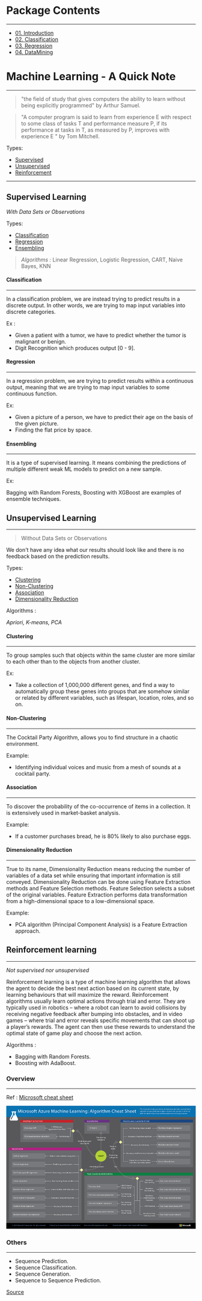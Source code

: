 # Package Contents
---

- [01. Introduction](01.Introduction/readme.md)
- [02. Classification](02.Classification/README.md)
- [03. Regression](03.Regression/readme.md)
- [04. DataMining](04.Data_Mining/README.md)


# Machine Learning - A Quick Note
---

> "the field of study that gives computers the ability to learn without being explicitly programmed" by Arthur Samuel.

> "A computer program is said to learn from experience E with respect to some class of tasks T and performance measure P, if its performance at tasks in T, as measured by P, improves with experience E " by Tom Mitchell.

Types:

- [Supervised](#supervised-learning)
- [Unsupervised](#unsupervised-learning)
- [Reinforcement](#-reinforcement-learning)

---

## Supervised Learning

*With Data Sets or Observations*

Types:

- [Classification](#-classification)
- [Regression](#-regression)
- [Ensembling](#)

> *Algorithms :* 
> Linear Regression, Logistic Regression, CART, Naive Bayes, KNN

#### Classification
---

In a classification problem, we are instead trying to predict results in a discrete output. In other words, we are trying to map input variables into discrete categories.

Ex : 

- Given a patient with a tumor, we have to predict whether the tumor is malignant or benign.
- Digit Recognition which produces output [0 - 9].

#### Regression
---

In a regression problem, we are trying to predict results within a continuous output, meaning that we are trying to map input variables to some continuous function.

Ex:

- Given a picture of a person, we have to predict their age on the basis of the given picture.
- Finding the flat price by space.

#### Ensembling
---

It is a type of supervised learning. It means combining the predictions of multiple different weak ML models to predict on a new sample. 

Ex:

Bagging with Random Forests, Boosting with XGBoost are examples of ensemble techniques.


## Unsupervised Learning
---

> Without Data Sets or Observations

We don't have any idea what our results should look like and 
there is no feedback based on the prediction results.

Types:

- [Clustering](#-clustering)
- [Non-Clustering](#-non-clustering)
- [Association](#-association)
- [Dimensionality Reduction](#-dimensionality-reduction)

Algorithms :

*Apriori, K-means, PCA*


#### Clustering
---

To group samples such that objects within the same cluster are more similar to each other than to the objects from another cluster.

Ex:

- Take a collection of 1,000,000 different genes, and find a way to automatically group these genes into groups that are somehow similar or related by different variables, such as lifespan, location, roles, and so on.

#### Non-Clustering
---

The Cocktail Party Algorithm, allows you to find structure in a chaotic environment. 

Example:

- Identifying individual voices and music from a mesh of sounds at a cocktail party.

#### Association
---

To discover the probability of the co-occurrence of items in a collection. 
It is extensively used in market-basket analysis. 

Example: 

- If a customer purchases bread, he is 80% likely to also purchase eggs.

#### Dimensionality Reduction
---

True to its name, Dimensionality Reduction means reducing the number of variables of a data set while ensuring that important information is still conveyed. 
Dimensionality Reduction can be done using Feature Extraction methods and Feature Selection methods. Feature Selection selects a subset of the original variables. 
Feature Extraction performs data transformation from a high-dimensional space to a low-dimensional space. 

Example: 

- PCA algorithm (Principal Component Analysis) is a Feature Extraction approach.

    
## Reinforcement learning
---
 
 *Not supervised nor unsupervised*

Reinforcement learning is a type of machine learning algorithm that allows the agent to decide the best next action based on its current state, 
by learning behaviours that will maximize the reward. Reinforcement algorithms usually learn optimal actions through trial and error. 
They are typically used in robotics – where a robot can learn to avoid collisions by receiving negative feedback after bumping into obstacles, and in video games – where trial and error reveals specific movements that can shoot up a player’s rewards. 
The agent can then use these rewards to understand the optimal state of game play and choose the next action.
 
Algorithms :

- Bagging with Random Forests.
- Boosting with AdaBoost.

### Overview
---

Ref : [Microsoft cheat sheet](https://docs.microsoft.com/en-us/azure/machine-learning/studio/algorithm-cheat-sheet)

![Chart](/data/img/ms-cheat.png)


### Others
---

- Sequence Prediction.
- Sequence Classification.
- Sequence Generation.
- Sequence to Sequence Prediction.

[Source](https://machinelearningmastery.com/sequence-prediction)